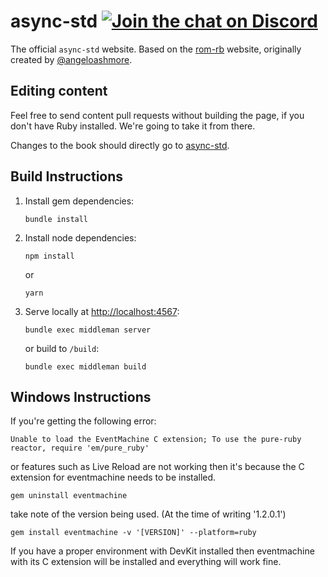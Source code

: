 [chat]: https://discord.gg/MGyHyJv

# async-std [![Join the chat on Discord](https://img.shields.io/discord/598880689856970762)][chat]

The official `async-std` website. Based on the [rom-rb][rom-rb] website, originally created by [@angeloashmore][angeloashmore].

[rom-rb]: https://rom-rb.org
[angeloashmore]: https://github.com/angeloashmore

## Editing content

Feel free to send content pull requests without building the page, if you don't have Ruby installed. We're going to take it from there.

Changes to the book should directly go to [async-std][async-std].

[async-std]: https://github.com/async-std/async-std

## Build Instructions

1. Install gem dependencies:

   ```shell
   bundle install
    ```

2. Install node dependencies:

   ```shell
   npm install
   ```

   or

   ```shell
   yarn
   ```

3. Serve locally at [http://localhost:4567](http://localhost:4567):

   ```shell
   bundle exec middleman server
   ```

   or build to `/build`:

   ```shell
   bundle exec middleman build
   ```

 ## Windows Instructions
 If you're getting the following error:
 
 ```
 Unable to load the EventMachine C extension; To use the pure-ruby reactor, require 'em/pure_ruby'
 ```
 
 or features such as Live Reload are not working then it's because the
 C extension for eventmachine needs to be installed.
 
 ```
 gem uninstall eventmachine
 ```
 
 take note of the version being used. (At the time of writing '1.2.0.1')
 
 ```
 gem install eventmachine -v '[VERSION]' --platform=ruby
 ```
 
 If you have a proper environment with DevKit installed then eventmachine with its
 C extension will be installed and everything will work fine.